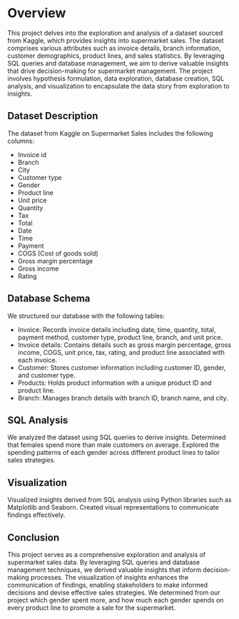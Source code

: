# Overview

This project delves into the exploration and analysis of a dataset sourced from Kaggle, which provides insights into supermarket sales. The dataset comprises various attributes such as invoice details, branch information, customer demographics, product lines, and sales statistics. By leveraging SQL queries and database management, we aim to derive valuable insights that drive decision-making for supermarket management. The project involves hypothesis formulation, data exploration, database creation, SQL analysis, and visualization to encapsulate the data story from exploration to insights.

## Dataset Description

The dataset from Kaggle on Supermarket Sales includes the following columns:

- Invoice id
- Branch
- City
- Customer type
- Gender
- Product line
- Unit price
- Quantity
- Tax
- Total
- Date
- Time
- Payment
- COGS (Cost of goods sold)
- Gross margin percentage
- Gross income
- Rating


## Database Schema

We structured our database with the following tables:

- Invoice: Records invoice details including date, time, quantity, total, payment method, customer type, product line, branch, and unit price.
- Invoice details: Contains details such as gross margin percentage, gross income, COGS, unit price, tax, rating, and product line associated with each invoice.
- Customer: Stores customer information including customer ID, gender, and customer type.
- Products: Holds product information with a unique product ID and product line.
- Branch: Manages branch details with branch ID, branch name, and city.

## SQL Analysis

We analyzed the dataset using SQL queries to derive insights.
Determined that females spend more than male customers on average.
Explored the spending patterns of each gender across different product lines to tailor sales strategies.

## Visualization

Visualized insights derived from SQL analysis using Python libraries such as Matplotlib and Seaborn.
Created visual representations to communicate findings effectively.

## Conclusion

This project serves as a comprehensive exploration and analysis of supermarket sales data. By leveraging SQL queries and database management techniques, we derived valuable insights that inform decision-making processes. The visualization of insights enhances the communication of findings, enabling stakeholders to make informed decisions and devise effective sales strategies. We determined from our project which gender spent more, and how much each gender spends on every product line to promote a sale for the supermarket.